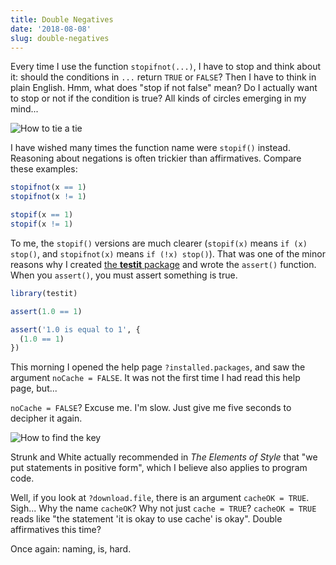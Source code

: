 ```yaml
---
title: Double Negatives
date: '2018-08-08'
slug: double-negatives
---
```


Every time I use the function `stopifnot(...)`, I have to stop and think about it: should the conditions in `...` return `TRUE` or `FALSE`? Then I have to think in plain English. Hmm, what does "stop if not false" mean? Do I actually want to stop or not if the condition is true? All kinds of circles emerging in my mind...

![How to tie a tie](https://slides.yihui.name/gif/how-to-tie-a-tie.jpg)

I have wished many times the function name were `stopif()` instead. Reasoning about negations is often trickier than affirmatives. Compare these examples:

```r
stopifnot(x == 1)
stopifnot(x != 1)

stopif(x == 1)
stopif(x != 1)
```

To me, the `stopif()` versions are much clearer (`stopif(x)` means `if (x) stop()`, and `stopifnot(x)` means `if (!x) stop()`). That was one of the minor reasons why I created [the **testit** package](https://github.com/yihui/testit) and wrote the `assert()` function. When you `assert()`, you must assert something is true.

```r
library(testit)

assert(1.0 == 1)

assert('1.0 is equal to 1', {
  (1.0 == 1)
})
```

This morning I opened the help page `?installed.packages`, and saw the argument `noCache = FALSE`. It was not the first time I had read this help page, but...

`noCache = FALSE`? Excuse me. I'm slow. Just give me five seconds to decipher it again.

![How to find the key](https://slides.yihui.name/gif/lost-key.gif)

Strunk and White actually recommended in _The Elements of Style_ that "we put statements in positive form", which I believe also applies to program code.

Well, if you look at `?download.file`, there is an argument `cacheOK = TRUE`. Sigh... Why the name `cacheOK`? Why not just `cache = TRUE`? `cacheOK = TRUE` reads like "the statement 'it is okay to use cache' is okay". Double affirmatives this time?

Once again: naming, is, hard.
